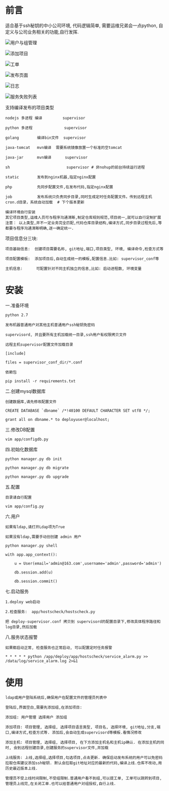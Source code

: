 # 前言

适合基于ssh秘钥的中小公司环境, 代码逻辑简单, 需要运维兄弟会一点python, 自定义与公司业务相关的功能,自行发挥.


   ![用户与组管理](https://github.com/liquanzhou/img/blob/master/cedardeploy/%E7%94%A8%E6%88%B7%E4%B8%8E%E7%BB%84%E7%AE%A1%E7%90%86.png "用户与组管理")
 
   ![添加项目](https://github.com/liquanzhou/img/blob/master/cedardeploy/%E6%B7%BB%E5%8A%A0%E9%A1%B9%E7%9B%AE.png "添加项目")

   ![工单](https://github.com/liquanzhou/img/blob/master/cedardeploy/%E5%B7%A5%E5%8D%95.png "工单")

   ![发布页面](https://github.com/liquanzhou/img/blob/master/cedardeploy/%E5%8F%91%E5%B8%83%E9%A1%B5%E9%9D%A2.png "发布页面")

   ![日志](https://github.com/liquanzhou/img/blob/master/cedardeploy/%E6%97%A5%E5%BF%97.png "日志")

   ![服务失败列表](https://github.com/liquanzhou/img/blob/master/cedardeploy/%E6%9C%8D%E5%8A%A1%E5%A4%B1%E8%B4%A5%E5%88%97%E8%A1%A8.png "服务失败列表")


支持编译发布的项目类型

    nodejs 多进程 编译         supervisor

    python 多进程              supervisor

    golang        编译bin文件  supervisor

    java-tomcat   mvn编译  需要系统镜像放置一个标准的空tomcat

    java-jar      mvn编译      supervisor

    sh                         supervisor # 非nohup的前台持续运行进程

    static        发布到nginx机器,指定nginx配置

    php           先同步配置文件,在发布代码,指定nginx配置

    job           发布系统只负责同步目录,同时生成定时任务配置文件。传到远程主机cron.d目录，系统自动加载  # 下个版本更新

    编译环境自行安装
    其它项目类型,运维人员可与程序沟通清晰,制定仓库规则规范,项目统一,就可以自行定制扩展
    注意： 以上类型,并不一定业务完全匹配,代码仓库目录结构,编译方式,同步目录过程先后,等都要与程序沟通清晰明确,逐一确定统一.  
    

项目信息分三块:

    项目基础信息:  创建项目需要名称, git地址,端口,项目类型, 环境, 编译命令,检查方式等

    项目配置模板:  添加项目后,自动生成统一的模板,配置信息.比如: supervisor_conf等

    主机信息:      可配置针对不同主机独立的信息,比如: 启动进程数, 环境变量


# 安装

一.准备环境

    python 2.7

    发布机器普通用户对其他主机普通用户ssh秘钥免密码

    supervisord, 并且要所有主机加载统一目录,ssh用户有权限拷贝文件

    远程主机supervisor配置文件加载目录

    [include]

    files = supervisor_conf_dir/*.conf

    依赖包

    pip install -r requirements.txt


二.创建mysql数据库

    创建数据库,请先修改配置文件

    CREATE DATABASE `dbname` /*!40100 DEFAULT CHARACTER SET utf8 */;

    grant all on dbname.* to deployuser@localhost;


三.修改DB配置

    vim app/configdb.py


四.初始化数据库

    python manager.py db init

    python manager.py db migrate

    python manager.py db upgrade




五.配置

    目录请自行配置

    vim app/config.py


六.用户

    如果有ldap,请打开Ldap项为True

    如果没有ldap,需要手动创创建 admin 用户

    python manager.py shell

    with app.app_context():

        u = User(email='admin@163.com',username='admin',password='admin')

        db.session.add(u)

        db.session.commit()




七.启动服务

    1.deploy web启动

    2.检查服务:  app/hostscheck/hostscheck.py

    把 deploy-supervisor.conf 拷贝到 supervisord的配置目录下,修改具体程序路径和log目录,然后加载


八.服务状态报警

    如果都启动正常, 检查服务也正常启动, 可以配置定时任务报警

    * * * * * python /app/deploy/app/hostscheck/service_alarm.py >> /data/log/service_alarm.log 2>&1



# 使用

    ldap或用户登陆系统后,确保用户在配置文件的管理员列表中

    登陆后,界面空白,需要先添加组,在添加项目: 

    添加组: 用户管理 选择用户 添加组

    添加项目: 项目管理, 选择组, 选择项目语言类型, 项目名, 选择环境, git地址,分支,端口,编译方式,检查方式等. 添加后,会自动生成supervisord等模板.看情况修改

    添加主机: 项目管理, 选择组, 选择项目, 在下方添加主机名和主机ip确认. 在添加主机的同时, 会到远程创建目录,创建服务的supervisor文件,并加载

    上线服务: 上线,选择组,选择项目,勾选项目,点击更新. 确保启动发布系统的用户可以免密码拉取仓库建议添加ssh秘钥. 默认会拉取git地址对应的最新的代码,编译上线.仓库不改动,用历史最近版本上线.

    管理员不受上线时间限制,不受组限制.普通用户看不到组,可以提工单, 工单可以跳转到项目,管理员上线完,在关闭工单.也可以给普通用户对组授权,自行上线.




